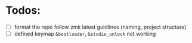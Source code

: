 # Todos:

- [ ] format the repo follow zmk latest guidlines (naming, project structure)
- [ ] defined keymap `&bootloader`, `&studio_unlock` not working